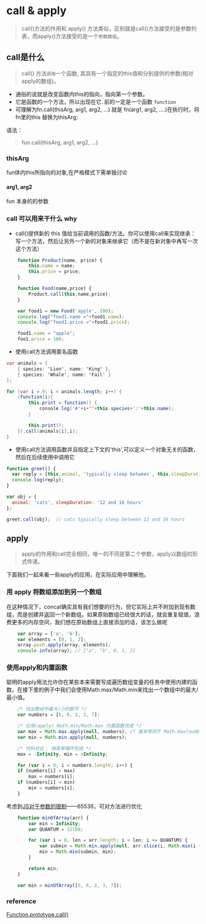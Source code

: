 # call & apply

> call()方法的作用和 apply() 方法类似，区别就是call()方法接受的是参数列表，而apply()方法接受的是一个`参数数组`。

## call是什么

> call() 方法`调用`一个函数, 其具有一个指定的this值和分别提供的参数(相对apply的数组)。

- 通俗的说就是改变函数内this的指向，指向第一个参数。
- 它是函数的一个方法，所以出现在它`.`前的一定是一个函数 `function`
- 可理解为fn.call(thisArg, arg1, arg2, ...) 就是 fn(arg1, arg2, ....)在执行时，将fn里的this 替换为thisArg;

语法：

>fun.call(thisArg, arg1, arg2, ...)

### thisArg

fun体内this所指向的对象,在严格模式下需单独讨论

#### arg1, arg2  

fun 本身的的参数

### call 可以用来干什么 why

- call()提供新的 this 值给当前调用的函数/方法。你可以使用call来实现继承：写一个方法，然后让另外一个新的对象来继承它（而不是在新对象中再写一次这个方法）

``` javascript
    function Product(name, price) {
        this.name = name;
        this.price = price;
    }

    function Food(name,price) {
        Product.call(this,name,price);
    }

    var food1 = new Food('apple', 100);
    console.log("food1.name ="+food1.name);
    console.log("food1.price ="+food1.price);

```

```js
    food1.name = "apple";
    foo1.price = 100;
```

- 使用call方法调用匿名函数

``` java
var animals = [
    { species: 'Lion', name: 'King' },
    { species: 'Whale', name: 'Fail' }
];

for (var i = 0; i < animals.length; i++) {
    (function(i){
        this.print = function() {
            console.log('#'+i+''+this.species+':'+this.name);
        }

        this.print();
    }).call(animals[i],i);
}
```

- 使用call方法调用函数并且指定上下文的'this',可以定义一个对象无关的函数，然后在后续使用中调用它

```javascript
function greet() {
  var reply = [this.animal, 'typically sleep between', this.sleepDuration].join(' ');
  console.log(reply);
}

var obj = {
  animal: 'cats', sleepDuration: '12 and 16 hours'
};

greet.call(obj);  // cats typically sleep between 12 and 16 hours
```

## apply

> apply的作用和call完全相同，唯一的不同是第二个参数，apply以数组的形式传递。

下面我们一起来看一些apply的应用，在实际应用中理解他。

### 用 apply 将数组添加到另一个数组

在这种情况下，concat确实具有我们想要的行为，但它实际上并不附加到现有数组，而是创建并返回一个新数组。如果原始数组已经很大的话，就会重复赋值，浪费更多的内存空间，我们想在原始数组上直接添加的话，该怎么做呢

``` javascript
    var array = ['a', 'b'];
    var elements = [0, 1, 2];
    array.push.apply(array, elements);
    console.info(array); // ["a", "b", 0, 1, 2]
```

### 使用apply和内置函数

聪明的apply用法允许你在某些本来需要写成遍历数组变量的任务中使用内建的函数。在接下里的例子中我们会使用Math.max/Math.min来找出一个数组中的最大/最小值。

``` javascript
    /* 找出数组中最大/小的数字 */
    var numbers = [5, 6, 2, 3, 7];

    /* 应用(apply) Math.min/Math.max 内置函数完成 */
    var max = Math.max.apply(null, numbers); /* 基本等同于 Math.max(numbers[0], ...) 或 Math.max(5, 6, ..) */
    var min = Math.min.apply(null, numbers);

    /* 代码对比： 用简单循环完成 */
    max = -Infinity, min = +Infinity;

    for (var i = 0; i < numbers.length; i++) {
    if (numbers[i] > max)
        max = numbers[i];
    if (numbers[i] < min) 
        min = numbers[i];
    }
```

考虑到[JS对于参数的限制](https://bugs.webkit.org/show_bug.cgi?id=80797)——65536，可对方法进行优化

```javascript
    function minOfArray(arr) {
        var min = Infinity;
        var QUANTUM = 32768;

        for (var i = 0, len = arr.length; i < len; i += QUANTUM) {
            var submin = Math.min.apply(null, arr.slice(i, Math.min(i + QUANTUM, len)));
            min = Math.min(submin, min);
        }

        return min;
    }

    var min = minOfArray([5, 6, 2, 3, 7]);
```

### reference 
[Function.prototype.call()](https://developer.mozilla.org/zh-CN/docs/Web/JavaScript/Reference/Global_Objects/Function/call)
